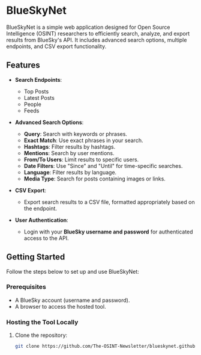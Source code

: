 # BlueSkyNet

BlueSkyNet is a simple web application designed for Open Source Intelligence (OSINT) researchers to efficiently search, analyze, and export results from BlueSky's API. It includes advanced search options, multiple endpoints, and CSV export functionality.

## Features

- **Search Endpoints**:
  - Top Posts
  - Latest Posts
  - People
  - Feeds

- **Advanced Search Options**:
  - **Query**: Search with keywords or phrases.
  - **Exact Match**: Use exact phrases in your search.
  - **Hashtags**: Filter results by hashtags.
  - **Mentions**: Search by user mentions.
  - **From/To Users**: Limit results to specific users.
  - **Date Filters**: Use "Since" and "Until" for time-specific searches.
  - **Language**: Filter results by language.
  - **Media Type**: Search for posts containing images or links.

- **CSV Export**:
  - Export search results to a CSV file, formatted appropriately based on the endpoint.

- **User Authentication**:
  - Login with your **BlueSky username and password** for authenticated access to the API.

## Getting Started

Follow the steps below to set up and use BlueSkyNet:

### Prerequisites

- A BlueSky account (username and password).
- A browser to access the hosted tool.

### Hosting the Tool Locally

1. Clone the repository:
   ```bash
   git clone https://github.com/The-OSINT-Newsletter/blueskynet.github.io.git
